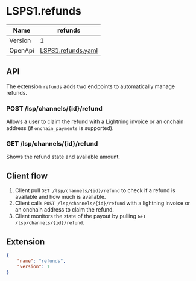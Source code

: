 # LSPS1.refunds

| Name    	| refunds                                     	|
|---------	|------------------------------------------------	|
| Version 	| 1                                              	|
| OpenApi 	| [LSPS1.refunds.yaml](./LSPS1.refunds.yaml) 	|



## API

The extension `refunds` adds two endpoints to automatically manage refunds.

### POST /lsp/channels/{id}/refund

Allows a user to claim the refund with a Lightning invoice or an onchain address (if `onchain_payments` is supported).

### GET /lsp/channels/{id}/refund

Shows the refund state and available amount.

## Client flow

1. Client pull `GET /lsp/channels/{id}/refund` to check if a refund is available and how much is available.
2. Client calls `POST /lsp/channels/{id}/refund` with a lightning invoice or an onchain address to claim the refund.
3. Client monitors the state of the payout by pulling `GET /lsp/channels/{id}/refund`.

## Extension

```json
{
    "name": "refunds",
    "version": 1
}
```

